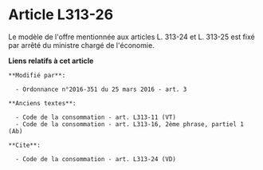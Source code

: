 # Article L313-26

Le modèle de l'offre mentionnée aux articles L. 313-24 et L. 313-25 est fixé par arrêté du ministre chargé de l'économie.

**Liens relatifs à cet article**

	**Modifié par**:

	  - Ordonnance n°2016-351 du 25 mars 2016 - art. 3

	**Anciens textes**:

	  - Code de la consommation - art. L313-11 (VT)
	  - Code de la consommation - art. L313-16, 2ème phrase, partiel 1 (Ab)

	**Cite**:

	  - Code de la consommation - art. L313-24 (VD)

